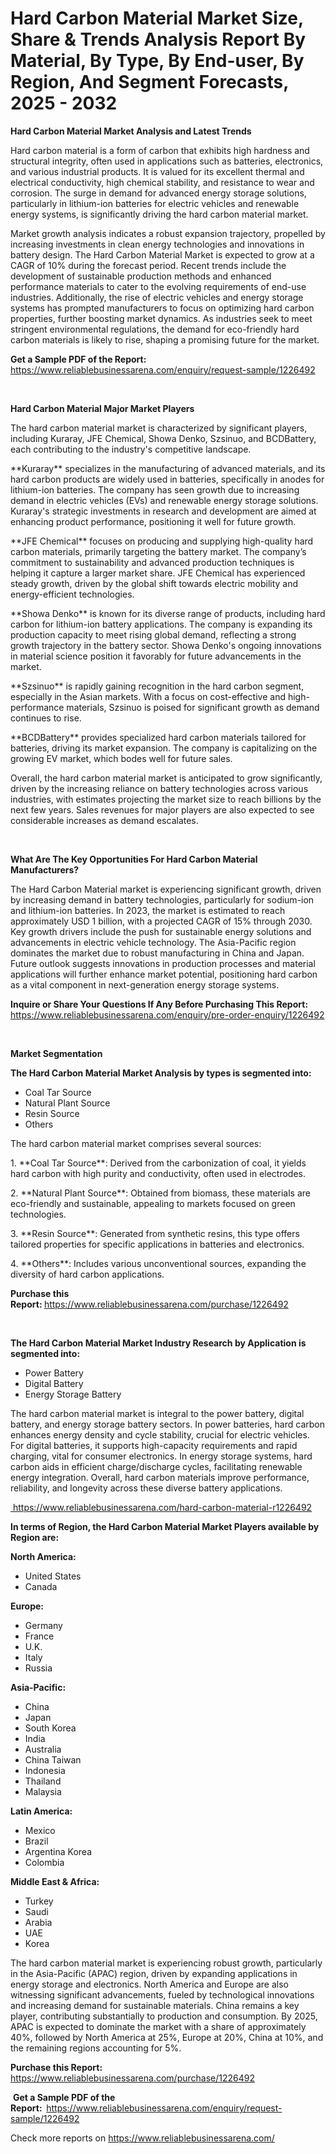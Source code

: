 <p><h1>Hard Carbon Material Market Size, Share & Trends Analysis Report By Material, By Type, By End-user, By Region, And Segment Forecasts, 2025 - 2032</h1></p><p><strong>Hard Carbon Material Market Analysis and Latest Trends</strong></p>
<p><p>Hard carbon material is a form of carbon that exhibits high hardness and structural integrity, often used in applications such as batteries, electronics, and various industrial products. It is valued for its excellent thermal and electrical conductivity, high chemical stability, and resistance to wear and corrosion. The surge in demand for advanced energy storage solutions, particularly in lithium-ion batteries for electric vehicles and renewable energy systems, is significantly driving the hard carbon material market.</p><p>Market growth analysis indicates a robust expansion trajectory, propelled by increasing investments in clean energy technologies and innovations in battery design. The Hard Carbon Material Market is expected to grow at a CAGR of 10% during the forecast period. Recent trends include the development of sustainable production methods and enhanced performance materials to cater to the evolving requirements of end-use industries. Additionally, the rise of electric vehicles and energy storage systems has prompted manufacturers to focus on optimizing hard carbon properties, further boosting market dynamics. As industries seek to meet stringent environmental regulations, the demand for eco-friendly hard carbon materials is likely to rise, shaping a promising future for the market.</p></p>
<p><strong>Get a Sample PDF of the Report:&nbsp;</strong> <a href="https://www.reliablebusinessarena.com/enquiry/request-sample/1226492?utm_campaign=3492&utm_medium=2&utm_source=Github&utm_content=ia&utm_term=07042025&utm_id=hard-carbon-material">https://www.reliablebusinessarena.com/enquiry/request-sample/1226492</a></p>
<p>&nbsp;</p>
<p><strong>Hard Carbon Material Major Market Players</strong></p>
<p><p>The hard carbon material market is characterized by significant players, including Kuraray, JFE Chemical, Showa Denko, Szsinuo, and BCDBattery, each contributing to the industry's competitive landscape.</p><p>**Kuraray** specializes in the manufacturing of advanced materials, and its hard carbon products are widely used in batteries, specifically in anodes for lithium-ion batteries. The company has seen growth due to increasing demand in electric vehicles (EVs) and renewable energy storage solutions. Kuraray's strategic investments in research and development are aimed at enhancing product performance, positioning it well for future growth.</p><p>**JFE Chemical** focuses on producing and supplying high-quality hard carbon materials, primarily targeting the battery market. The company’s commitment to sustainability and advanced production techniques is helping it capture a larger market share. JFE Chemical has experienced steady growth, driven by the global shift towards electric mobility and energy-efficient technologies.</p><p>**Showa Denko** is known for its diverse range of products, including hard carbon for lithium-ion battery applications. The company is expanding its production capacity to meet rising global demand, reflecting a strong growth trajectory in the battery sector. Showa Denko's ongoing innovations in material science position it favorably for future advancements in the market.</p><p>**Szsinuo** is rapidly gaining recognition in the hard carbon segment, especially in the Asian markets. With a focus on cost-effective and high-performance materials, Szsinuo is poised for significant growth as demand continues to rise.</p><p>**BCDBattery** provides specialized hard carbon materials tailored for batteries, driving its market expansion. The company is capitalizing on the growing EV market, which bodes well for future sales.</p><p>Overall, the hard carbon material market is anticipated to grow significantly, driven by the increasing reliance on battery technologies across various industries, with estimates projecting the market size to reach billions by the next few years. Sales revenues for major players are also expected to see considerable increases as demand escalates.</p></p>
<p>&nbsp;</p>
<p><strong>What Are The Key Opportunities For Hard Carbon Material Manufacturers?</strong></p>
<p><p>The Hard Carbon Material market is experiencing significant growth, driven by increasing demand in battery technologies, particularly for sodium-ion and lithium-ion batteries. In 2023, the market is estimated to reach approximately USD 1 billion, with a projected CAGR of 15% through 2030. Key growth drivers include the push for sustainable energy solutions and advancements in electric vehicle technology. The Asia-Pacific region dominates the market due to robust manufacturing in China and Japan. Future outlook suggests innovations in production processes and material applications will further enhance market potential, positioning hard carbon as a vital component in next-generation energy storage systems.</p></p>
<p><strong>Inquire or Share Your Questions If Any Before Purchasing This Report:</strong> <a href="https://www.reliablebusinessarena.com/enquiry/pre-order-enquiry/1226492?utm_campaign=3492&utm_medium=2&utm_source=Github&utm_content=ia&utm_term=07042025&utm_id=hard-carbon-material">https://www.reliablebusinessarena.com/enquiry/pre-order-enquiry/1226492</a></p>
<p>&nbsp;</p>
<p><strong>Market Segmentation</strong></p>
<p><strong>The Hard Carbon Material Market Analysis by types is segmented into:</strong></p>
<p><ul><li>Coal Tar Source</li><li>Natural Plant Source</li><li>Resin Source</li><li>Others</li></ul></p>
<p><p>The hard carbon material market comprises several sources: </p><p>1. **Coal Tar Source**: Derived from the carbonization of coal, it yields hard carbon with high purity and conductivity, often used in electrodes.</p><p>2. **Natural Plant Source**: Obtained from biomass, these materials are eco-friendly and sustainable, appealing to markets focused on green technologies.</p><p>3. **Resin Source**: Generated from synthetic resins, this type offers tailored properties for specific applications in batteries and electronics.</p><p>4. **Others**: Includes various unconventional sources, expanding the diversity of hard carbon applications.</p></p>
<p><strong>Purchase this Report:&nbsp;</strong><a href="https://www.reliablebusinessarena.com/purchase/1226492?utm_campaign=3492&utm_medium=2&utm_source=Github&utm_content=ia&utm_term=07042025&utm_id=hard-carbon-material">https://www.reliablebusinessarena.com/purchase/1226492</a></p>
<p>&nbsp;</p>
<p><strong>The Hard Carbon Material Market Industry Research by Application is segmented into:</strong></p>
<p><ul><li>Power Battery</li><li>Digital Battery</li><li>Energy Storage Battery</li></ul></p>
<p><p>The hard carbon material market is integral to the power battery, digital battery, and energy storage battery sectors. In power batteries, hard carbon enhances energy density and cycle stability, crucial for electric vehicles. For digital batteries, it supports high-capacity requirements and rapid charging, vital for consumer electronics. In energy storage systems, hard carbon aids in efficient charge/discharge cycles, facilitating renewable energy integration. Overall, hard carbon materials improve performance, reliability, and longevity across these diverse battery applications.</p></p>
<p><a href="https://www.reliablebusinessarena.com/hard-carbon-material-r1226492?utm_campaign=3492&utm_medium=2&utm_source=Github&utm_content=ia&utm_term=07042025&utm_id=hard-carbon-material">&nbsp;https://www.reliablebusinessarena.com/hard-carbon-material-r1226492</a></p>
<p><strong>In terms of Region, the Hard Carbon Material Market Players available by Region are:</strong></p>
<p>
    <p> <strong> North America: </strong>
        <ul>
            <li>United States</li>
            <li>Canada</li>
        </ul>
        </p> 
    <p> <strong> Europe: </strong>
        <ul>
            <li>Germany</li>
            <li>France</li>
            <li>U.K.</li>
            <li>Italy</li>
            <li>Russia</li>
        </ul>
        </p> 
    <p> <strong> Asia-Pacific: </strong>
        <ul>
            <li>China</li>
            <li>Japan</li>
            <li>South Korea</li>
            <li>India</li>
            <li>Australia</li>
            <li>China Taiwan</li>
            <li>Indonesia</li>
            <li>Thailand</li>
            <li>Malaysia</li>
        </ul>
        </p> 
    <p> <strong> Latin America: </strong>
        <ul>
            <li>Mexico</li>
            <li>Brazil</li>
            <li>Argentina Korea</li>
            <li>Colombia</li>
        </ul>
        </p> 
    <p> <strong> Middle East & Africa: </strong>
        <ul>
            <li>Turkey</li>
            <li>Saudi</li>
            <li>Arabia</li>
            <li>UAE</li>
            <li>Korea</li>
        </ul>
    </p>
    </p>
<p><p>The hard carbon material market is experiencing robust growth, particularly in the Asia-Pacific (APAC) region, driven by expanding applications in energy storage and electronics. North America and Europe are also witnessing significant advancements, fueled by technological innovations and increasing demand for sustainable materials. China remains a key player, contributing substantially to production and consumption. By 2025, APAC is expected to dominate the market with a share of approximately 40%, followed by North America at 25%, Europe at 20%, China at 10%, and the remaining regions accounting for 5%.</p></p>
<p><strong>Purchase this Report: </strong><a href="https://www.reliablebusinessarena.com/purchase/1226492?utm_campaign=3492&utm_medium=2&utm_source=Github&utm_content=ia&utm_term=07042025&utm_id=hard-carbon-material">https://www.reliablebusinessarena.com/purchase/1226492</a></p>
<p>&nbsp;<strong>Get a Sample PDF of the Report:&nbsp;&nbsp;</strong><a href="https://www.reliablebusinessarena.com/enquiry/request-sample/1226492?utm_campaign=3492&utm_medium=2&utm_source=Github&utm_content=ia&utm_term=07042025&utm_id=hard-carbon-material">https://www.reliablebusinessarena.com/enquiry/request-sample/1226492</a></p>
<p><strong></strong></p>
<p>Check more reports on <a href="https://www.reliablebusinessarena.com/?utm_campaign=3492&utm_medium=2&utm_source=Github&utm_content=ia&utm_term=07042025&utm_id=hard-carbon-material">https://www.reliablebusinessarena.com/</a></p>